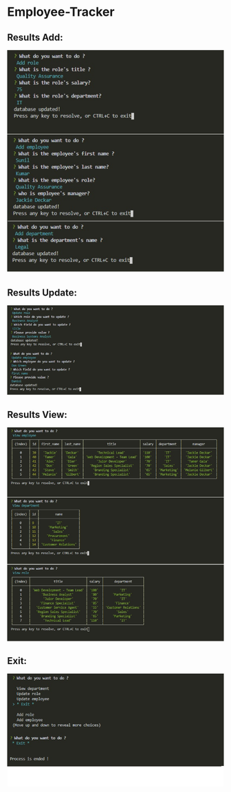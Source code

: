 # Employee-Tracker



 ## Results Add:
![Screenshot1](/Screenshots/Add.jpg)

## Results Update:
![Screenshot](/Screenshots/Update.jpg)

## Results View:
![Screenshot](/Screenshots/View.jpg)

## Exit:
![Screenshot](/Screenshots/Exit.jpg)
